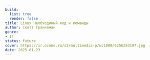 ```yaml
---
build:
  list: true
  render: false
title: Linux Необходимый код и команды
author: Скотт Граннеман
genre:
- IT
status: future
cover: https://ir.ozone.ru/s3/multimedia-p/wc1000/6256283197.jpg
date: 2025-01-23
---
```


